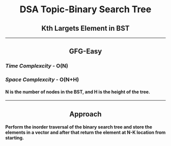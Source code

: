 <h1 align="center">DSA Topic-Binary Search Tree</h1>
<h2 align="center" href="https://practice.geeksforgeeks.org/problems/kth-largest-element-in-bst/1">Kth Largets Element in BST</h2>
<hr>
<h2 align="center">GFG-Easy</h2>
<h3><em>Time Complexcity - </em><strong>O(N)</strong></h3>
<h3><em>Space Complexcity - </em><strong>O(N+H)</strong></h3>
<h4> N is the number of nodes in the BST, and H is the height of the tree.</h4>
<hr>
<h2 align="center">Approach</h2>
<h4>Perform the inorder traversal of the binary search tree and store the elements in a vector and after that return the element at N-K location from starting.</h4>
